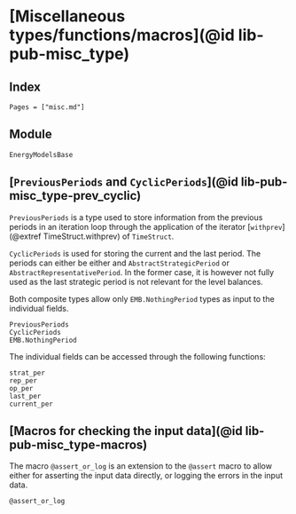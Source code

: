# [Miscellaneous types/functions/macros](@id lib-pub-misc_type)

## Index

```@index
Pages = ["misc.md"]
```

## Module

```@docs
EnergyModelsBase
```

## [`PreviousPeriods` and `CyclicPeriods`](@id lib-pub-misc_type-prev_cyclic)

`PreviousPeriods` is a type used to store information from the previous periods in an iteration loop through the application of the iterator [`withprev`](@extref TimeStruct.withprev) of `TimeStruct`.

`CyclicPeriods` is used for storing the current and the last period.
The periods can either be either and `AbstractStrategicPeriod` or `AbstractRepresentativePeriod`.
In the former case, it is however not fully used as the last strategic period is not relevant for the level balances.

Both composite types allow only `EMB.NothingPeriod` types as input to the individual fields.

```@docs
PreviousPeriods
CyclicPeriods
EMB.NothingPeriod
```

The individual fields can be accessed through the following functions:

```@docs
strat_per
rep_per
op_per
last_per
current_per
```

## [Macros for checking the input data](@id lib-pub-misc_type-macros)

The macro `@assert_or_log` is an extension to the `@assert` macro to allow either for asserting the input data directly, or logging the errors in the input data.

```@docs
@assert_or_log
```
